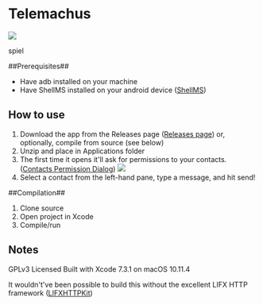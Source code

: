 # Telemachus
![](https://github.com/jacquesCedric/Nyxtheia/blob/master/documentation/images/MainMenu.png?raw=true)

spiel

##Prerequisites##
- Have adb installed on your machine
- Have ShellMS installed on your android device ([ShellMS](https://github.com/try2codesecure/ShellMS))



## How to use
1. Download the app from the Releases page ([Releases page](https://github.com/jacquesCedric/Nyxtheia/releases)) or, optionally, compile from source (see below)
2. Unzip and place in Applications folder
3. The first time it opens it'll ask for permissions to your contacts. ([Contacts Permission Dialog](https://cloud.lifx.com/sign_in))
![](https://github.com/jacquesCedric/Nyxtheia/blob/master/documentation/images/AccessTokenWindow.png?raw=true)
4. Select a contact from the left-hand pane, type a message, and hit send!

##Compilation##
1. Clone source
2. Open project in Xcode
3. Compile/run



## Notes
GPLv3 Licensed
Built with Xcode 7.3.1 on macOS 10.11.4

It wouldn't've been possible to build this without the excellent LIFX HTTP framework ([LIFXHTTPKit](https://github.com/tatey/LIFXHTTPKit))


